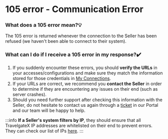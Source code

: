 ﻿---
sidebar_position: 6
---

# 105 error - Communication Error

### What does a 105 error mean?💡
The 105 error is returned whenever the connection to the Seller has been refused (we haven't been able to connect to their system).

### What can I do if I receive a 105 error in my response?✔️
1. If you suddenly encounter these errors, you should **verify the URLs** in your accesses/configurations and make sure they match the information stored for those credentials in [My Connections](/kb/connections/my-connections/).
1. If your URLs are correct, we recommend you **contact the Seller** in order to determine if they are encountering any issues on their end (such as server crashes).
1. Should you need further support after checking this information with the Seller, do not hesitate to contact us again through a [ticket](https://app.travelgatex.com/tickets) in our Portal and our team will be happy to help.

:::info
**If a Seller's system filters by IP**, they should ensure that all TravelgateX IP addresses are whitelisted on their end to prevent errors. They can check our list of IPs [here](/kb/getting-started-with-travelgate/About-our-Connectivity/how-do-tgx-ips-work-with-sellers).
:::